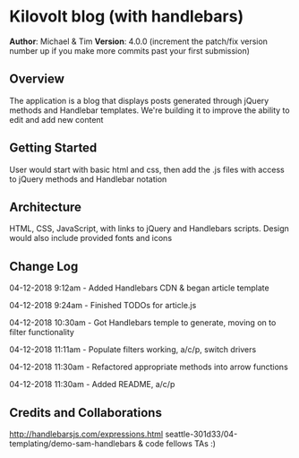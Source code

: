 # Kilovolt blog (with handlebars)

**Author**: Michael & Tim
**Version**: 4.0.0 (increment the patch/fix version number up if you make more commits past your first submission)

## Overview
The application is a blog that displays posts generated through jQuery methods and Handlebar templates. We're building it to improve the ability to edit and add new content

## Getting Started
User would start with basic html and css, then add the .js files with access to jQuery methods and Handlebar notation

## Architecture
HTML, CSS, JavaScript, with links to jQuery and Handlebars scripts. Design would also include provided fonts and icons

## Change Log

04-12-2018 9:12am - Added Handlebars CDN & began article template

04-12-2018 9:24am - Finished TODOs for article.js

04-12-2018 10:30am - Got Handlebars temple to generate, moving on to filter functionality

04-12-2018 11:11am - Populate filters working, a/c/p, switch drivers

04-12-2018 11:30am - Refactored appropriate methods into arrow functions

04-12-2018 11:30am - Added README, a/c/p


## Credits and Collaborations

http://handlebarsjs.com/expressions.html
seattle-301d33/04-templating/demo-sam-handlebars
& code fellows TAs :)
